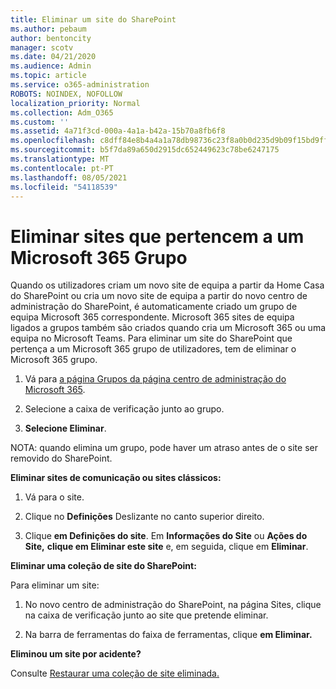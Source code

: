 ```yaml
---
title: Eliminar um site do SharePoint
ms.author: pebaum
author: bentoncity
manager: scotv
ms.date: 04/21/2020
ms.audience: Admin
ms.topic: article
ms.service: o365-administration
ROBOTS: NOINDEX, NOFOLLOW
localization_priority: Normal
ms.collection: Adm_O365
ms.custom: ''
ms.assetid: 4a71f3cd-000a-4a1a-b42a-15b70a8fb6f8
ms.openlocfilehash: c8dff84e8b4a4a1a78db98736c23f8a0b0d235d9b09f15bd9ff770785badb4f2
ms.sourcegitcommit: b5f7da89a650d2915dc652449623c78be6247175
ms.translationtype: MT
ms.contentlocale: pt-PT
ms.lasthandoff: 08/05/2021
ms.locfileid: "54118539"
---
```

# <a name="delete-sites-that-belong-to-a-microsoft-365-group"></a>Eliminar sites que pertencem a um Microsoft 365 Grupo

Quando os utilizadores criam um novo site de equipa a partir da Home Casa do SharePoint ou cria um novo site de equipa a partir do novo centro de administração do SharePoint, é automaticamente criado um grupo de equipa Microsoft 365 correspondente. Microsoft 365 sites de equipa ligados a grupos também são criados quando cria um Microsoft 365 ou uma equipa no Microsoft Teams. Para eliminar um site do SharePoint que pertença a um Microsoft 365 grupo de utilizadores, tem de eliminar o Microsoft 365 grupo. 
  
1. Vá para [a página Grupos da página centro de administração do Microsoft 365](https://portal.office.com/adminportal/home#/groups).
    
2. Selecione a caixa de verificação junto ao grupo.
    
3. **Selecione Eliminar**.
    
NOTA: quando elimina um grupo, pode haver um atraso antes de o site ser removido do SharePoint.
  
**Eliminar sites de comunicação ou sites clássicos:**

1. Vá para o site.
  
2. Clique no **Definições** Deslizante no canto superior direito. 
  
3. Clique **em Definições do site**. Em **Informações do Site** ou **Ações do Site,** **clique em Eliminar este site** e, em seguida, clique em **Eliminar**.
  
**Eliminar uma coleção de site do SharePoint:**

Para eliminar um site:
  
1. No novo centro de administração do SharePoint, na  página Sites, clique na caixa de verificação junto ao site que pretende eliminar. 
    
2. Na barra de ferramentas do faixa de ferramentas, clique **em Eliminar.**
    
**Eliminou um site por acidente?**

Consulte [Restaurar uma coleção de site eliminada.](https://go.microsoft.com/fwlink/?linkid=867660)
  

